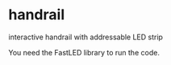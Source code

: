 # handrail
interactive handrail with addressable LED strip

You need the FastLED library to run the code.

